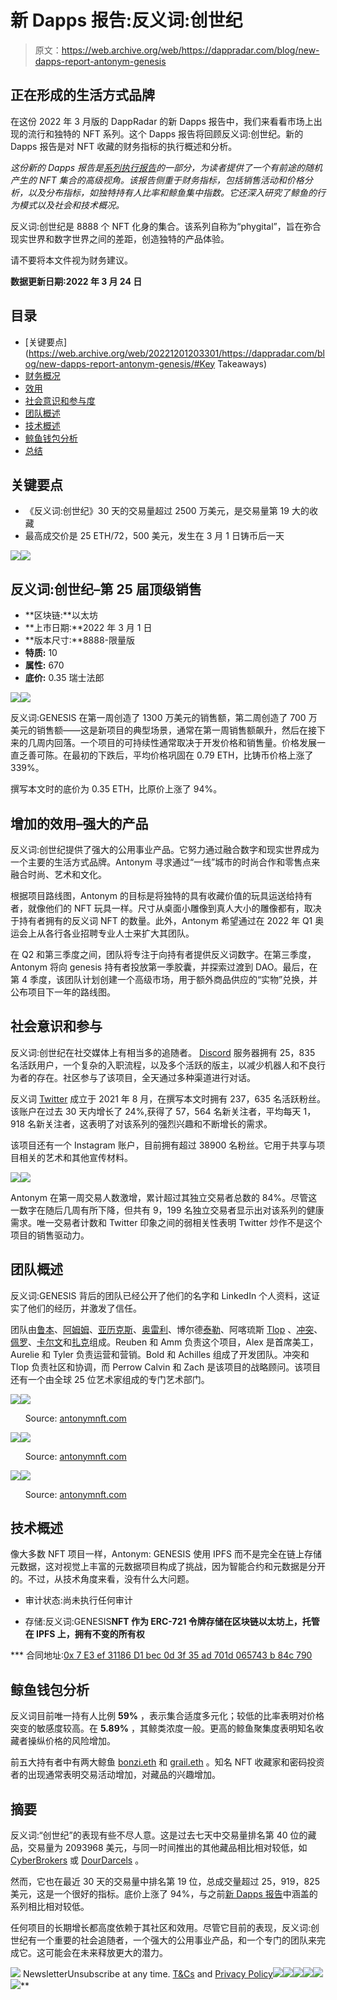 # 新 Dapps 报告:反义词:创世纪

> 原文：<https://web.archive.org/web/https://dappradar.com/blog/new-dapps-report-antonym-genesis>

## 正在形成的生活方式品牌

在这份 2022 年 3 月版的 DappRadar 的新 Dapps 报告中，我们来看看市场上出现的流行和独特的 NFT 系列。这个 Dapps 报告将回顾反义词:创世纪。新的 Dapps 报告是对 NFT 收藏的财务指标的执行概述和分析。

*这份新的 Dapps 报告是[系列执行报告](https://web.archive.org/web/20221201203301/https://dappradar.com/blog/tag/new-dapps-report)的一部分，为读者提供了一个有前途的随机产生的 NFT 集合的高级视角。该报告侧重于财务指标，包括销售活动和价格分析，以及分布指标，如独特持有人比率和鲸鱼集中指数。它还深入研究了鲸鱼的行为模式以及社会和技术概况。*

反义词:创世纪是 8888 个 NFT 化身的集合。该系列自称为“phygital”，旨在弥合现实世界和数字世界之间的差距，创造独特的产品体验。

请不要将本文件视为财务建议。

**数据更新日期:2022 年 3 月 24 日**

## 目录

*   [关键要点](https://web.archive.org/web/20221201203301/https://dappradar.com/blog/new-dapps-report-antonym-genesis/#Key Takeaways)
*   [财务概况](https://web.archive.org/web/20221201203301/https://dappradar.com/blog/new-dapps-report-antonym-genesis/#Antonym:-GENESIS---25-ETH-Top-Sale)
*   [效用](https://web.archive.org/web/20221201203301/https://dappradar.com/blog/new-dapps-report-antonym-genesis/#Added-Utility---Robust-Offering-)
*   [社会意识和参与度](https://web.archive.org/web/20221201203301/https://dappradar.com/blog/new-dapps-report-antonym-genesis/#Social-Awareness-and-Engagement-)
*   [团队概述](https://web.archive.org/web/20221201203301/https://dappradar.com/blog/new-dapps-report-antonym-genesis/#Team-Overview)
*   [技术概述](https://web.archive.org/web/20221201203301/https://dappradar.com/blog/new-dapps-report-antonym-genesis/#Technical-Overview)
*   [鲸鱼钱包分析](https://web.archive.org/web/20221201203301/http://whale-wallet-analysis/)
*   [总结](https://web.archive.org/web/20221201203301/https://dappradar.com/blog/new-dapps-report-antonym-genesis/#Summary)

## 关键要点

*   《反义词:创世纪》30 天的交易量超过 2500 万美元，是交易量第 19 大的收藏
*   最高成交价是 25 ETH/72，500 美元，发生在 3 月 1 日铸币后一天

![](img/51c713d20bc9a57582f004883e09a259.png)![](img/4c88295f310bb611c9cae22909debaee.png)

## 反义词:创世纪–第 25 届顶级销售

*   **区块链:**以太坊
*   **上市日期:**2022 年 3 月 1 日
*   **版本尺寸:**8888-限量版
*   **特质:** 10
*   **属性:** 670
*   **底价:** 0.35 瑞士法郎

![](img/54148d418400d330f9fff60d3e00e199.png)![](img/a33520dd4c01636abdfe6a4fd9671ba2.png)

反义词:GENESIS 在第一周创造了 1300 万美元的销售额，第二周创造了 700 万美元的销售额——这是新项目的典型场景，通常在第一周销售额飙升，然后在接下来的几周内回落。一个项目的可持续性通常取决于开发价格和销售量。价格发展一直乏善可陈。在最初的下跌后，平均价格巩固在 0.79 ETH，比铸币价格上涨了 339%。

撰写本文时的底价为 0.35 ETH，比原价上涨了 94%。

## 增加的效用–强大的产品

反义词:创世纪提供了强大的公用事业产品。它努力通过融合数字和现实世界成为一个主要的生活方式品牌。Antonym 寻求通过“一线”城市的时尚合作和零售点来融合时尚、艺术和文化。

根据项目路线图，Antonym 的目标是将独特的具有收藏价值的玩具运送给持有者，就像他们的 NFT 玩具一样。尺寸从桌面小雕像到真人大小的雕像都有，取决于持有者拥有的反义词 NFT 的数量。此外，Antonym 希望通过在 2022 年 Q1 奥运会上从各行各业招聘专业人士来扩大其团队。

在 Q2 和第三季度之间，团队将专注于向持有者提供反义词数字。在第三季度，Antonym 将向 genesis 持有者投放第一季胶囊，并探索过渡到 DAO。最后，在第 4 季度，该团队计划创建一个高级市场，用于额外商品供应的“实物”兑换，并公布项目下一年的路线图。

## 社会意识和参与

反义词:创世纪在社交媒体上有相当多的追随者。 [Discord](https://web.archive.org/web/20221201203301/https://discord.com/invite/antonymgenesis) 服务器拥有 25，835 名活跃用户，一个复杂的入职流程，以及多个活跃的版主，以减少机器人和不良行为者的存在。社区参与了该项目，全天通过多种渠道进行对话。

反义词 [Twitter](https://web.archive.org/web/20221201203301/https://twitter.com/AntonymNFT) 成立于 2021 年 8 月，在撰写本文时拥有 237，635 名活跃粉丝。该账户在过去 30 天内增长了 24%,获得了 57，564 名新关注者，平均每天 1，918 名新关注者，这表明了对该系列的强烈兴趣和不断增长的需求。

该项目还有一个 Instagram 账户，目前拥有超过 38900 名粉丝。它用于共享与项目相关的艺术和其他宣传材料。

![](img/28f9876afd72d935d886094b97a02d75.png)![](img/e221e4ffdc2efc2456c27de5ddeeac9a.png)

Antonym 在第一周交易人数激增，累计超过其独立交易者总数的 84%。尽管这一数字在随后几周有所下降，但共有 9，199 名独立交易者显示出对该系列的健康需求。唯一交易者计数和 Twitter 印象之间的弱相关性表明 Twitter 炒作不是这个项目的销售驱动力。

## 团队概述

反义词:GENESIS 背后的团队已经公开了他们的名字和 LinkedIn 个人资料，这证实了他们的经历，并激发了信任。

团队由[鲁本](https://web.archive.org/web/20221201203301/https://twitter.com/0xreuben)、[阿姆姆](https://web.archive.org/web/20221201203301/https://twitter.com/ammtonym)、[亚历克斯](https://web.archive.org/web/20221201203301/https://twitter.com/GussoAlexandro)、[奥雷利](https://web.archive.org/web/20221201203301/https://twitter.com/AurelieCipriano)、博尔德[泰勒](https://web.archive.org/web/20221201203301/https://twitter.com/cardinale_eth)、阿喀琉斯 [Tlop](https://web.archive.org/web/20221201203301/https://twitter.com/tlop90nine) 、[冲突](https://web.archive.org/web/20221201203301/https://twitter.com/Conflcts)、[佩罗](https://web.archive.org/web/20221201203301/https://twitter.com/perrow)、[卡尔文](https://web.archive.org/web/20221201203301/https://twitter.com/MisturWolf)和[扎克](https://web.archive.org/web/20221201203301/https://twitter.com/Zcryptokid)组成。Reuben 和 Amm 负责这个项目，Alex 是首席美工，Aurelie 和 Tyler 负责运营和营销。Bold 和 Achilles 组成了开发团队。冲突和 Tlop 负责社区和协调，而 Perrow Calvin 和 Zach 是该项目的战略顾问。该项目还有一个由全球 25 位艺术家组成的专门艺术部门。

![](img/4d733e68b65b2091b0b46e3a85d72738.png)![](img/e6b03025c3a2289a4a1c1d7e48a4f9df.png)

      Source: [antonymnft.com](https://web.archive.org/web/20221201203301/https://www.antonymnft.com/#about)

![](img/dded78b86e28ebc04fa3e737979dd683.png)![](img/e38fafc19f1c950d72cede252ec35bdd.png)

      Source: [antonymnft.com](https://web.archive.org/web/20221201203301/https://www.antonymnft.com/#about)

![](img/b33be3a498290e3b30c0f57ddecaaa44.png)![](img/4f74083301341aa2be112952abcc0b04.png)

      Source: [antonymnft.com](https://web.archive.org/web/20221201203301/https://www.antonymnft.com/#about)

## 技术概述

像大多数 NFT 项目一样，Antonym: GENESIS 使用 IPFS 而不是完全在链上存储元数据，这对视觉上丰富的元数据项目构成了挑战，因为智能合约和元数据是分开的。不过，从技术角度来看，没有什么大问题。

*   审计状态:尚未执行任何审计

*   存储:反义词:GENESIS**NFT 作为 ERC-721 令牌存储在区块链以太坊上，托管在 IPFS 上，拥有不变的所有权**

 ***   合同地址:[0x 7 E3 ef 31186 D1 bec 0d 3f 35 ad 701d 065743 b 84c 790](https://web.archive.org/web/20221201203301/https://etherscan.io/address/0x7e3ef31186d1bec0d3f35ad701d065743b84c790)

## 鲸鱼钱包分析

反义词目前唯一持有人比例 **59%** ，表示集合适度多元化；较低的比率表明对价格突变的敏感度较高。在 **5.89%** ，其鲸类浓度一般。更高的鲸鱼聚集度表明知名收藏者操纵价格的风险增加。

前五大持有者中有两大鲸鱼 [bonzi.eth](https://web.archive.org/web/20221201203301/https://dappradar.com/hub/wallet/eth/0x71e7b94490837ccaf45f9f6c7c20a3e17bbeb7d3) 和 [grail.eth](https://web.archive.org/web/20221201203301/https://dappradar.com/hub/wallet/eth/0x8ffa85a0c59cf23967eb31c060b2ca3a920276e1) 。知名 NFT 收藏家和密码投资者的出现通常表明交易活动增加，对藏品的兴趣增加。

## 摘要

反义词:“创世纪”的表现有些不尽人意。这是过去七天中交易量排名第 40 位的藏品，交易量为 2093968 美元，与同一时间推出的其他藏品相比相对较低，如 [CyberBrokers](https://web.archive.org/web/20221201203301/https://dappradar.com/blog/new-dapps-report-cyberbrokers) 或 [DourDarcels](https://web.archive.org/web/20221201203301/https://dappradar.com/blog/new-dapps-report-dourdarcels) 。

然而，它也在最近 30 天的交易量中排名第 19 位，总成交量超过 25，919，825 美元，这是一个很好的指标。底价上涨了 94%，与之前[新 Dapps 报告](https://web.archive.org/web/20221201203301/https://dappradar.com/blog/tag/new-dapps-report)中涵盖的系列相比相对较低。

任何项目的长期增长都高度依赖于其社区和效用。尽管它目前的表现，反义词:创世纪有一个重要的社会追随者，一个强大的公用事业产品，和一个专门的团队来完成它。这可能会在未来释放更大的潜力。

![](img/6d5a4a2d609c56e1a5771717e54ba759.png) NewsletterUnsubscribe at any time. [T&Cs](https://web.archive.org/web/20221201203301/https://dappradar.com/terms) and [Privacy Policy](https://web.archive.org/web/20221201203301/https://dappradar.com/privacy-policy)[](https://web.archive.org/web/20221201203301/https://dappradar.com/blog/what-are-non-fungible-tokens-nfts)[![](img/87befc4a1e42119d30e207f259589417.png)<picture>![](img/2dea716af931873d8fbc8514cd5732e4.png)</picture>](https://web.archive.org/web/20221201203301/https://dappradar.com/blog/what-are-non-fungible-tokens-nfts)[](https://web.archive.org/web/20221201203301/https://dappradar.com/nft/marketplaces)[![](img/87befc4a1e42119d30e207f259589417.png)<picture>![](img/12e4ede2065137fe4154c394be93dbdd.png)</picture>](https://web.archive.org/web/20221201203301/https://dappradar.com/nft/marketplaces)[](https://web.archive.org/web/20221201203301/https://dappradar.com/nft/sales)[![](img/87befc4a1e42119d30e207f259589417.png)<picture>![](img/22b46dbc0ecceeada92a5b6cbe093b98.png)</picture>](https://web.archive.org/web/20221201203301/https://dappradar.com/nft/sales)**